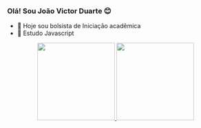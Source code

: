 ### Olá! Sou João Victor Duarte 😊
- 🔭 Hoje sou bolsista de Iniciação acadêmica
- 🌱 Estudo Javascript

<div align="center">
  <a href="https://github.com/SrTinny">
  <img height="180em" src="https://github-readme-stats.vercel.app/api?username=SrTinny&show_icons=true&theme=dark&include_all_commits=true&count_private=true"/>
  <img height="180em" src="https://github-readme-stats.vercel.app/api/top-langs/?username=SrTinny&layout=compact&langs_count=7&theme=dark"/>
</div>
